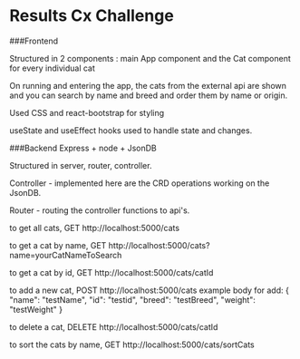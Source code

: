 # Results Cx Challenge

###Frontend

Structured in 2 components : main App component and the Cat component for every individual cat

On running and entering the app, the cats from the external api are shown and you can search by name and breed and order them by name or origin.

Used CSS and react-bootstrap for styling

useState and useEffect hooks used to handle state and changes.

###Backend
Express + node + JsonDB

Structured in server, router, controller.

Controller - implemented here are the CRD operations working on the JsonDB.

Router - routing the controller functions to api's.

to get all cats, GET http://localhost:5000/cats

to get a cat by name, GET http://localhost:5000/cats?name=yourCatNameToSearch

to get a cat by id, GET http://localhost:5000/cats/catId

to add a new cat, POST http://localhost:5000/cats 
example body for add: 
{
    "name": "testName",
    "id": "testid",
    "breed": "testBreed",
    "weight": "testWeight"
}

to delete a cat, DELETE http://localhost:5000/cats/catId

to sort the cats by name, GET http://localhost:5000/cats/sortCats
